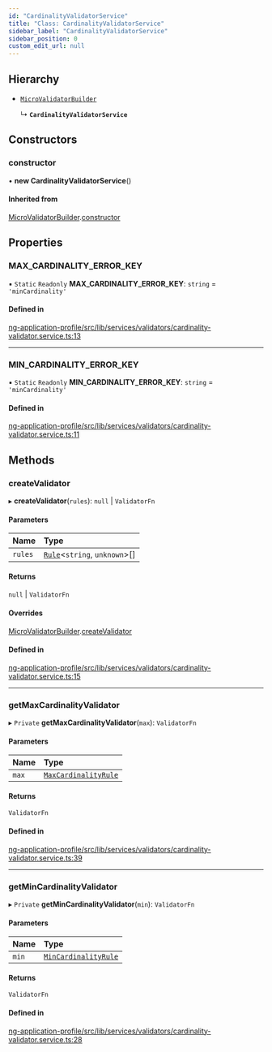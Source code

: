 ```yaml
---
id: "CardinalityValidatorService"
title: "Class: CardinalityValidatorService"
sidebar_label: "CardinalityValidatorService"
sidebar_position: 0
custom_edit_url: null
---
```


## Hierarchy

- [`MicroValidatorBuilder`](MicroValidatorBuilder)

  ↳ **`CardinalityValidatorService`**

## Constructors

### constructor

• **new CardinalityValidatorService**()

#### Inherited from

[MicroValidatorBuilder](MicroValidatorBuilder).[constructor](MicroValidatorBuilder#constructor)

## Properties

### MAX\_CARDINALITY\_ERROR\_KEY

▪ `Static` `Readonly` **MAX\_CARDINALITY\_ERROR\_KEY**: `string` = `'minCardinality'`

#### Defined in

[ng-application-profile/src/lib/services/validators/cardinality-validator.service.ts:13](https://github.com/cognizone/ng-cognizone/blob/0401c67/libs/ng-application-profile/src/lib/services/validators/cardinality-validator.service.ts#L13)

___

### MIN\_CARDINALITY\_ERROR\_KEY

▪ `Static` `Readonly` **MIN\_CARDINALITY\_ERROR\_KEY**: `string` = `'minCardinality'`

#### Defined in

[ng-application-profile/src/lib/services/validators/cardinality-validator.service.ts:11](https://github.com/cognizone/ng-cognizone/blob/0401c67/libs/ng-application-profile/src/lib/services/validators/cardinality-validator.service.ts#L11)

## Methods

### createValidator

▸ **createValidator**(`rules`): ``null`` \| `ValidatorFn`

#### Parameters

| Name | Type |
| :------ | :------ |
| `rules` | [`Rule`](../modules#rule)<`string`, `unknown`\>[] |

#### Returns

``null`` \| `ValidatorFn`

#### Overrides

[MicroValidatorBuilder](MicroValidatorBuilder).[createValidator](MicroValidatorBuilder#createvalidator)

#### Defined in

[ng-application-profile/src/lib/services/validators/cardinality-validator.service.ts:15](https://github.com/cognizone/ng-cognizone/blob/0401c67/libs/ng-application-profile/src/lib/services/validators/cardinality-validator.service.ts#L15)

___

### getMaxCardinalityValidator

▸ `Private` **getMaxCardinalityValidator**(`max`): `ValidatorFn`

#### Parameters

| Name | Type |
| :------ | :------ |
| `max` | [`MaxCardinalityRule`](../modules#maxcardinalityrule) |

#### Returns

`ValidatorFn`

#### Defined in

[ng-application-profile/src/lib/services/validators/cardinality-validator.service.ts:39](https://github.com/cognizone/ng-cognizone/blob/0401c67/libs/ng-application-profile/src/lib/services/validators/cardinality-validator.service.ts#L39)

___

### getMinCardinalityValidator

▸ `Private` **getMinCardinalityValidator**(`min`): `ValidatorFn`

#### Parameters

| Name | Type |
| :------ | :------ |
| `min` | [`MinCardinalityRule`](../modules#mincardinalityrule) |

#### Returns

`ValidatorFn`

#### Defined in

[ng-application-profile/src/lib/services/validators/cardinality-validator.service.ts:28](https://github.com/cognizone/ng-cognizone/blob/0401c67/libs/ng-application-profile/src/lib/services/validators/cardinality-validator.service.ts#L28)
